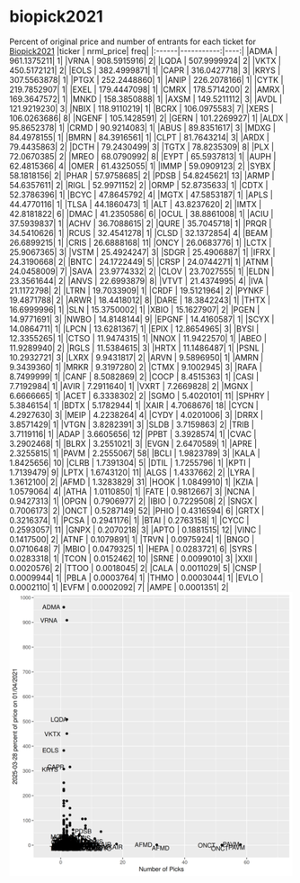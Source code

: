 # biopick2021
Percent of original price and number of entrants for each ticket for [Biopick2021](https://twitter.com/hashtag/Biopick2021)
|ticker |  nrml_price| freq|
|:------|-----------:|----:|
|ADMA   | 961.1375211|    1|
|VRNA   | 908.5915916|    2|
|LQDA   | 507.9999924|    2|
|VKTX   | 450.5172121|    2|
|EOLS   | 382.4999871|    1|
|CAPR   | 316.0427718|    3|
|KRYS   | 307.5563878|    1|
|PTGX   | 252.2448860|    1|
|ANIP   | 226.2078166|    1|
|CYTK   | 219.7852907|    1|
|EXEL   | 179.4447098|    1|
|CMRX   | 178.5714200|    2|
|AMRX   | 169.3647572|    1|
|MNKD   | 158.3850888|    1|
|AXSM   | 149.5211112|    3|
|AVDL   | 121.9219230|    3|
|NBIX   | 118.9110219|    1|
|BCRX   | 106.0975583|    7|
|XERS   | 106.0263686|    8|
|NGENF  | 105.1428591|    2|
|GERN   | 101.2269927|    1|
|ALDX   |  95.8652378|    1|
|CRMD   |  90.9214083|    1|
|ABUS   |  89.8351617|    3|
|MDXG   |  84.4978155|    1|
|BMRN   |  84.3916561|    1|
|CLPT   |  81.7643214|    3|
|ARDX   |  79.4435863|    2|
|DCTH   |  79.2430499|    3|
|TGTX   |  78.8235309|    8|
|PLX    |  72.0670385|    2|
|MREO   |  68.0790992|    8|
|EYPT   |  65.5937813|    1|
|AUPH   |  62.4815366|    4|
|OMER   |  61.4325055|    1|
|IMMP   |  59.0909123|    2|
|SYBX   |  58.1818156|    2|
|PHAR   |  57.9758685|    2|
|PDSB   |  54.8245621|   13|
|ARMP   |  54.6357611|    2|
|RIGL   |  52.9971152|    2|
|ORMP   |  52.8735633|    1|
|CDTX   |  52.3786396|    1|
|BCYC   |  47.8645792|    4|
|MGTX   |  47.5853187|    1|
|APLS   |  44.4770116|    1|
|TLSA   |  44.1860473|    1|
|ALT    |  43.8237620|    2|
|IMTX   |  42.8181822|    6|
|DMAC   |  41.2350586|    6|
|OCUL   |  38.8861008|    1|
|ACIU   |  37.5939837|    1|
|ACHV   |  36.7088615|    2|
|QURE   |  35.7045718|    1|
|PRQR   |  34.5410626|    1|
|RCUS   |  32.4541278|    1|
|CLSD   |  32.1372854|    4|
|BEAM   |  26.6899215|    1|
|CRIS   |  26.6888168|   11|
|ONCY   |  26.0683776|    1|
|LCTX   |  25.9067365|    3|
|VSTM   |  25.4924247|    3|
|SDGR   |  25.4906887|    1|
|IFRX   |  24.3190668|    2|
|BNTC   |  24.1722449|    5|
|CRSP   |  24.0744271|    1|
|ATNM   |  24.0458009|    7|
|SAVA   |  23.9774332|    2|
|CLOV   |  23.7027555|    1|
|ELDN   |  23.3561644|    2|
|ANVS   |  22.6993879|    8|
|VTVT   |  21.4374995|    4|
|IVA    |  21.1172798|    2|
|LTRN   |  19.7033909|    1|
|CRDF   |  19.5121964|    2|
|PYNKF  |  19.4871788|    2|
|ARWR   |  18.4418012|    8|
|DARE   |  18.3842243|    1|
|THTX   |  16.6999996|    1|
|SLN    |  15.3750002|    1|
|XBIO   |  15.1627907|    2|
|PGEN   |  14.9771691|    3|
|NWBO   |  14.8148144|    9|
|EPGNF  |  14.4160587|    1|
|SCYX   |  14.0864711|    1|
|LPCN   |  13.6281367|    1|
|EPIX   |  12.8654965|    3|
|BYSI   |  12.3355265|    1|
|CTSO   |  11.9474315|    1|
|NNOX   |  11.9422570|    1|
|ABEO   |  11.9289940|    2|
|RGLS   |  11.5384615|    3|
|HRTX   |  11.1486487|    1|
|PSNL   |  10.2932721|    3|
|LXRX   |   9.9431817|    2|
|ARVN   |   9.5896950|    1|
|AMRN   |   9.3439360|    1|
|MRKR   |   9.3197280|    2|
|CTMX   |   9.1002945|    3|
|RAFA   |   8.7499999|    1|
|CANF   |   8.5082869|    2|
|COCP   |   8.4515363|    1|
|CASI   |   7.7192984|    1|
|AVIR   |   7.2911640|    1|
|VXRT   |   7.2669828|    2|
|MGNX   |   6.6666665|    1|
|ACET   |   6.3338302|    2|
|SGMO   |   5.4020101|   11|
|SPHRY  |   5.3846154|    1|
|BDTX   |   5.1782944|    1|
|XAIR   |   4.7068676|   18|
|CYCN   |   4.2927630|    3|
|MEIP   |   4.2238264|    4|
|CYDY   |   4.0201006|    3|
|DRRX   |   3.8571429|    1|
|VTGN   |   3.8282391|    3|
|SLDB   |   3.7159863|    2|
|TRIB   |   3.7119116|    1|
|ADAP   |   3.6605656|   12|
|PPBT   |   3.3928574|    1|
|CVAC   |   3.2902468|    1|
|BLRX   |   3.2551021|    3|
|EVGN   |   2.6470589|    1|
|APRE   |   2.3255815|    1|
|PAVM   |   2.2555067|   58|
|BCLI   |   1.9823789|    3|
|KALA   |   1.8425656|   10|
|CLRB   |   1.7391304|    5|
|DTIL   |   1.7255796|    1|
|KPTI   |   1.7139479|    9|
|LPTX   |   1.6743120|   11|
|ALGS   |   1.4337662|    2|
|LYRA   |   1.3612100|    2|
|AFMD   |   1.3283829|   31|
|HOOK   |   1.0849910|    1|
|KZIA   |   1.0579064|    4|
|ATHA   |   1.0110850|    1|
|FATE   |   0.9812667|    3|
|NCNA   |   0.9427313|    1|
|OPGN   |   0.7906977|    2|
|IBIO   |   0.7229508|    2|
|SNGX   |   0.7006173|    2|
|ONCT   |   0.5287149|   52|
|PHIO   |   0.4316594|    6|
|GRTX   |   0.3216374|    1|
|PCSA   |   0.2941176|    1|
|BTAI   |   0.2763158|    1|
|CYCC   |   0.2593057|   11|
|GNPX   |   0.2070218|    3|
|APTO   |   0.1881515|   12|
|VINC   |   0.1417500|    2|
|ATNF   |   0.1079891|    1|
|TRVN   |   0.0975924|    1|
|BNGO   |   0.0710648|    7|
|MBIO   |   0.0479325|    1|
|HEPA   |   0.0283721|    6|
|SYRS   |   0.0283318|    1|
|TCON   |   0.0152462|   10|
|SRNE   |   0.0099010|    3|
|XXII   |   0.0020576|    2|
|TTOO   |   0.0018045|    2|
|CALA   |   0.0011029|    5|
|CNSP   |   0.0009944|    1|
|PBLA   |   0.0003764|    1|
|THMO   |   0.0003044|    1|
|EVLO   |   0.0002110|    1|
|EVFM   |   0.0002092|    7|
|AMPE   |   0.0001351|    2|
![retvspicks](biopicks.png?raw=true)
